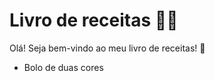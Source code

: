 # Livro de receitas :woman_cook:

Olá! Seja bem-vindo ao meu livro de receitas! :cookie:

* Bolo de duas cores
